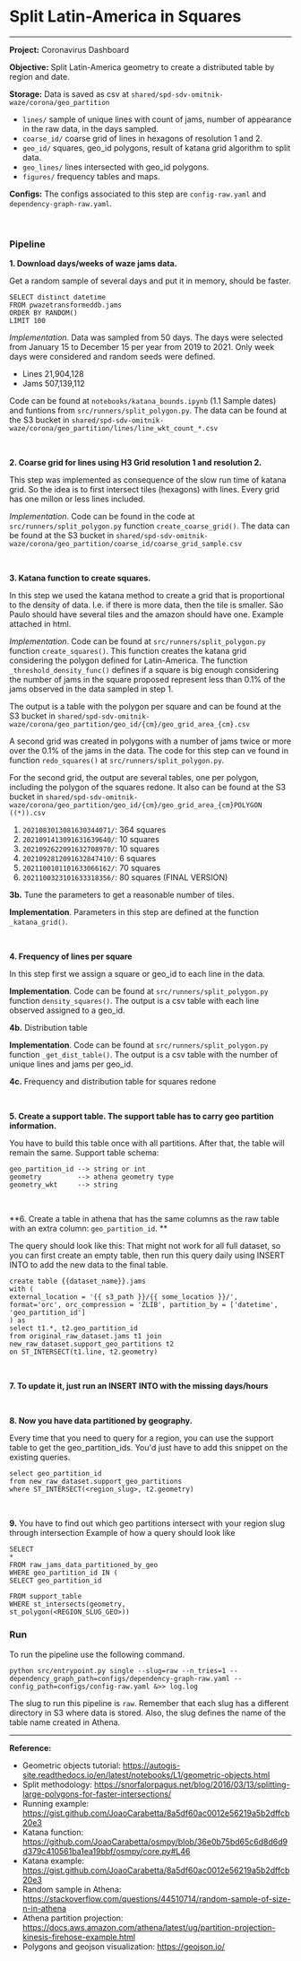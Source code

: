 
# Split Latin-America in Squares


---

**Project:** Coronavirus Dashboard

**Objective:** Split Latin-America geometry to create a distributed table by region and date.


**Storage:** Data is saved as csv  at `shared/spd-sdv-omitnik-waze/corona/geo_partition`

- `lines/` sample of unique lines with count of jams, number of appearance in the raw data, in the days sampled. 
- `coarse_id/` coarse grid of lines in hexagons of resolution 1 and 2. 
- `geo_id/` squares, geo_id polygons, result of katana grid algorithm to split data.
- `geo_lines/` lines intersected with geo_id polygons.
- `figures/` frequency tables and maps. 


**Configs:** The configs associated to this step are `config-raw.yaml` and `dependency-graph-raw.yaml`.


<br> 


### Pipeline


**1. Download days/weeks of waze jams data.**

Get a random sample of several days and put it in memory, should be faster.

```
SELECT distinct datetime
FROM pwazetransformeddb.jams
ORDER BY RANDOM()
LIMIT 100
```

*Implementation*. Data was sampled from 50 days. The days were selected from January 15 to December 15 per year from 2019 to 2021. Only week days were considered and random seeds were defined. 

- Lines 21,904,128
- Jams 507,139,112

Code can be found at `notebooks/katana_bounds.ipynb` (1.1  Sample dates) and funtions from `src/runners/split_polygon.py`. The data can be found at the S3 bucket in `shared/spd-sdv-omitnik-waze/corona/geo_partition/lines/line_wkt_count_*.csv`



<br> 




**2. Coarse grid for lines using H3 Grid resolution 1 and resolution 2.**

This step was implemented as consequence of the slow run time of katana grid. So the idea is to first intersect tiles (hexagons) with lines. Every grid has one millon or less lines included. 

*Implementation*. Code can be found in the code at `src/runners/split_polygon.py` function `create_coarse_grid()`. The data can be found at the S3 bucket in `shared/spd-sdv-omitnik-waze/corona/geo_partition/coarse_id/coarse_grid_sample.csv`


<br> 

**3. Katana function to create squares.**

In this step we used the katana method to create a grid that is proportional to the density of data. I.e. if there is more data, then the tile is smaller. São Paulo should have several tiles and the amazon should have one. Example attached in html.

*Implementation*. Code can be found at `src/runners/split_polygon.py` function `create_squares()`. This function creates the katana grid considering the polygon defined for Latin-America. The function `_threshold_density_func()` defines if a square is big enough considering the number of jams in the square proposed represent less than 0.1% of the jams observed in the data sampled in step 1. 

The output is a table with the polygon per square and can be found at the S3 bucket in `shared/spd-sdv-omitnik-waze/corona/geo_partition/geo_id/{cm}/geo_grid_area_{cm}.csv`

A second grid was created in polygons with a number of jams twice or more over the  0.1% of the jams in the data. The code for this step can ve found in function `redo_squares()` at `src/runners/split_polygon.py`. 

For the second grid, the output are several tables, one per polygon, including the polygon of the squares redone. It also can be found at the S3 bucket in `shared/spd-sdv-omitnik-waze/corona/geo_partition/geo_id/{cm}/geo_grid_area_{cm}POLYGON ((*)).csv`

1. `2021083013081630344071/`: 364 squares
2. `2021091413091631639640/`: 10 squares 
2. `2021092622091632708970/`: 10 squares 
3. `2021092812091632847410/`: 6 squares 
4. `2021100101101633066162/`: 70 squares 
4. `2021100323101633318356/`: 80 squares (FINAL VERSION)


**3b.** Tune the parameters to get a reasonable number of tiles. 

**Implementation**. Parameters in this step are defined at the function `_katana_grid()`. 

<br> 

**4. Frequency of lines per square**

In this step first we assign a square or geo_id to each line in the data.

**Implementation**. Code can be found at `src/runners/split_polygon.py` function `density_squares()`. The output is a csv table with each line observed assigned to a geo_id. 


**4b.** Distribution table

**Implementation**. Code can be found at `src/runners/split_polygon.py` function `_get_dist_table()`. The output is a csv table with the number of unique lines and jams per geo_id. 


**4c.** Frequency and distribution table for squares redone


<br> 

**5. Create a support table. The support table has to carry geo partition information.**

You have to build this table once with all partitions. After that, the table will remain the same. 
Support table schema:

```
geo_partition_id --> string or int
geometry         --> athena geometry type
geometry_wkt     --> string
```

<br> 

**6. Create a table in athena that has the same columns as the raw table with an extra column: `geo_partition_id`. **

The query should look like this:
That might not work for all full dataset, so you can first create an empty table, then run this query daily using INSERT INTO to add the new data to the final table.

```
create table {{dataset_name}}.jams
with (
external_location = '{{ s3_path }}/{{ some_location }}/',
format='orc', orc_compression = 'ZLIB', partition_by = ['datetime', 'geo_partition_id']
) as
select t1.*, t2.geo_partition_id
from original_raw_dataset.jams t1 join new_raw_dataset.support_geo_partitions t2
on ST_INTERSECT(t1.line, t2.geometry)
```

<br> 

**7. To update it, just run an INSERT INTO with the missing days/hours**

<br> 

**8. Now you have data partitioned by geography.**

Every time that you need to query for a region, you can use the support table to get the geo_partition_ids. You'd just have to add this snippet on the existing queries.

```
select geo_partition_id
from new_raw_dataset.support_geo_partitions
where ST_INTERSECT(<region_slug>, t2.geometry)
```

<br> 

**9.** You have to find out which geo partitions intersect with your region slug through intersection 
Example of how a query should look like

```
SELECT
*
FROM raw_jams_data_partitioned_by_geo
WHERE geo_partition_id IN (
SELECT geo_partition_id

FROM support_table
WHERE st_intersects(geometry,
st_polygon(<REGION_SLUG_GEO>))
```


### Run 

To run the pipeline use the following command. 

```
python src/entrypoint.py single --slug=raw --n_tries=1 --dependency_graph_path=configs/dependency-graph-raw.yaml --config_path=configs/config-raw.yaml &>> log.log
```

The slug to run this pipeline is `raw`. Remember that each slug has a different directory in S3 where data is stored. Also, the slug defines the name of the table name created in Athena.

----

**Reference:**

- Geometric objects tutorial: https://autogis-site.readthedocs.io/en/latest/notebooks/L1/geometric-objects.html
- Split methodology: https://snorfalorpagus.net/blog/2016/03/13/splitting-large-polygons-for-faster-intersections/
- Running example: https://gist.github.com/JoaoCarabetta/8a5df60ac0012e56219a5b2dffcb20e3
- Katana function: https://github.com/JoaoCarabetta/osmpy/blob/36e0b75bd65c6d8d6d9d379c410561ba1ea19bbf/osmpy/core.py#L46
- Katana example: https://gist.github.com/JoaoCarabetta/8a5df60ac0012e56219a5b2dffcb20e3
- Random sample in Athena: https://stackoverflow.com/questions/44510714/random-sample-of-size-n-in-athena
- Athena partition projection: https://docs.aws.amazon.com/athena/latest/ug/partition-projection-kinesis-firehose-example.html
- Polygons and geojson visualization: https://geojson.io/
